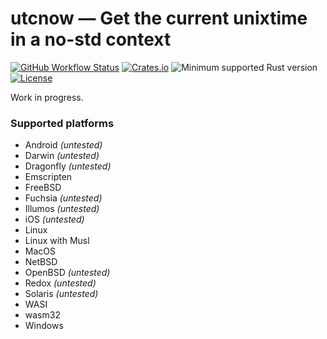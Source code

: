 # utcnow — Get the current unixtime in a no-std context

[![GitHub Workflow Status](https://img.shields.io/github/workflow/status/Kijewski/utcnow/CI?logo=github)](https://github.com/Kijewski/utcnow/actions/workflows/ci.yml)
[![Crates.io](https://img.shields.io/crates/v/utcnow?logo=rust)](https://crates.io/crates/utcnow)
![Minimum supported Rust version](https://img.shields.io/badge/rustc-%3F%3F%3F-important?logo=rust "Minimum Supported Rust Version")
[![License](https://img.shields.io/crates/l/utcnow?color=informational&logo=apache)](/LICENSE.md)

Work in progress.

### Supported platforms

* Android *(untested)*
* Darwin *(untested)*
* Dragonfly *(untested)*
* Emscripten
* FreeBSD
* Fuchsia *(untested)*
* Illumos *(untested)*
* iOS *(untested)*
* Linux
* Linux with Musl
* MacOS
* NetBSD
* OpenBSD *(untested)*
* Redox *(untested)*
* Solaris *(untested)*
* WASI
* wasm32
* Windows
